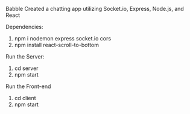 Babble
Created a chatting app utilizing Socket.io, Express, Node.js, and React

Dependencies:
1. npm i nodemon express socket.io cors 
2. npm install react-scroll-to-bottom

Run the Server:
1. cd server
2. npm start

Run the Front-end
1. cd client 
2. npm start